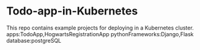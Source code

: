 # Todo-app-in-Kubernetes
This repo contains example projects for deploying in a Kubernetes cluster. apps:TodoApp,HogwartsRegistrationApp pythonFrameworks:Django,Flask database:postgreSQL
